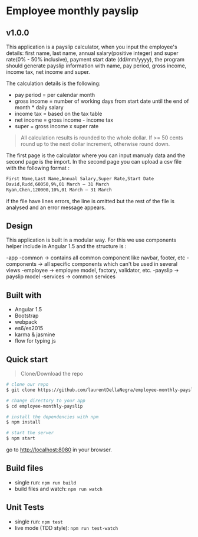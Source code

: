 # Employee monthly payslip

## v1.0.0

This application is a payslip calculator, when you input the employee's details: first name, last name, annual salary(positive integer) and super rate(0% - 50% inclusive), payment start date (dd/mm/yyyy), the program should generate payslip information with name, pay period,  gross income, income tax, net income and super.

The calculation details is the following:
- pay period = per calendar month
- gross income = number of working days from start date until the end of month * daily salary
- income tax = based on the tax table
- net income = gross income - income tax
- super = gross income x super rate

> All calculation results is rounded to the whole dollar. If >= 50 cents round up to the next dollar increment, otherwise round down.

The first page is the calculator where you can input manualy data and the second page is the import.
In the second page you can upload a csv file with the following format :

```bash
First Name,Last Name,Annual Salary,Super Rate,Start Date
David,Rudd,60050,9%,01 March – 31 March
Ryan,Chen,120000,10%,01 March – 31 March
```

if the file have lines errors, the line is omitted but the rest of the file is analysed and an error message appears.

## Design

This application is built in a modular way. For this we use components helper include in Angular 1.5 and the structure is :

-app
  -common -> contains all common component like navbar, footer, etc
  -components -> all specific components which can't be used in several views
  -employee -> employee model, factory, validator, etc.
  -payslip -> payslip model
  -services -> common services

## Built with

* Angular 1.5
* Bootstrap
* webpack
* es6/es2015
* karma & jasmine
* flow for typing js

## Quick start

> Clone/Download the repo

```bash
# clone our repo
$ git clone https://github.com/laurentDellaNegra/employee-monthly-payslip.git

# change directory to your app
$ cd employee-monthly-payslip

# install the dependencies with npm
$ npm install

# start the server
$ npm start
```

go to [http://localhost:8080](http://localhost:8080) in your browser.


## Build files

* single run: `npm run build`
* build files and watch: `npm run watch`

## Unit Tests

* single run: `npm test`
* live mode (TDD style): `npm run test-watch`
